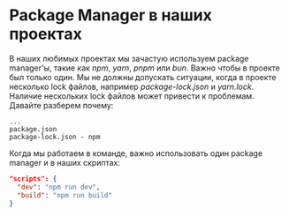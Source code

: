 # Package Manager в наших проектах

В наших любимых проектах мы зачастую используем package manager'ы, такие как _npm_, _yarn_, _pnpm_ или _bun_. Важно чтобы в проекте был только один. Мы не должны допускать ситуации, когда в проекте несколько lock файлов, например _package-lock.json_ и _yarn.lock_. Наличие нескольких lock файлов может привести к проблемам. Давайте разберем почему:

```
...
package.json
package-lock.json - npm
```

Когда мы работаем в команде, важно использовать один package manager и в наших скриптах:

```json
"scripts": {
  "dev": "npm run dev",
  "build": "npm run build"
}
```

